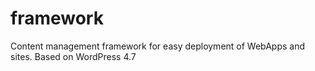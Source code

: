 # framework
Content management framework for easy deployment of WebApps and sites. Based on WordPress 4.7
